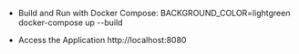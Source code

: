 - Build and Run with Docker Compose:
BACKGROUND_COLOR=lightgreen docker-compose up --build

- Access the Application
http://localhost:8080
